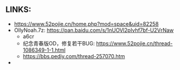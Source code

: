 
## LINKS:
* https://www.52pojie.cn/home.php?mod=space&uid=82258
* OllyNoah.7z: https://pan.baidu.com/s/1nUOVl2pIvhf7bf-U2VrNaw
  * a6cr
  * 纪念青春版OD，修复若干BUG: https://www.52pojie.cn/thread-1086349-1-1.html
  * https://bbs.pediy.com/thread-257070.htm
* 

